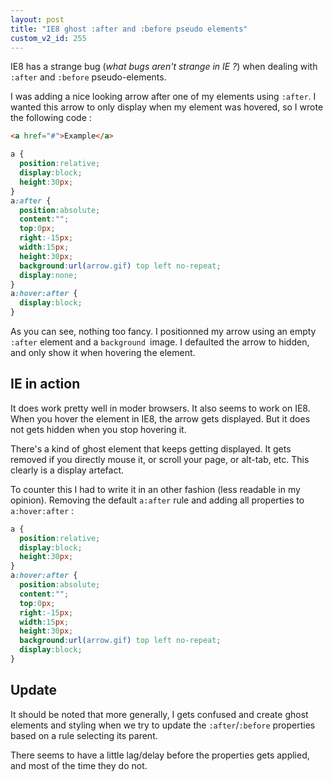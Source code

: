 ```yaml
---
layout: post
title: "IE8 ghost :after and :before pseudo elements"
custom_v2_id: 255
---
```


IE8 has a strange bug (_what bugs aren't strange in IE ?_) when dealing with
`:after` and `:before` pseudo-elements.

I was adding a nice looking arrow after one of my elements using `:after`. I
wanted this arrow to only display when my element was hovered, so I wrote the
following code :


```html
<a href="#">Example</a>
```

```css
a {
  position:relative;
  display:block;
  height:30px;
}
a:after {
  position:absolute;
  content:"";
  top:0px;
  right:-15px;
  width:15px;
  height:30px;
  background:url(arrow.gif) top left no-repeat;
  display:none;
}
a:hover:after {
  display:block;
}
```

As you can see, nothing too fancy. I positionned my arrow using an empty
`:after` element and a `background `image. I defaulted the arrow to hidden,
and only show it when hovering the element.

## IE in action

It does work pretty well in moder browsers. It also seems to work on IE8. When
you hover the element in IE8, the arrow gets displayed. But it does not gets
hidden when you stop hovering it.

There's a kind of ghost element that keeps getting displayed. It gets removed
if you directly mouse it, or scroll your page, or alt-tab, etc. This clearly
is a display artefact.

To counter this I had to write it in an other fashion (less readable in my
opinion). Removing the default `a:after` rule and adding all properties to
`a:hover:after` :


```css
a {
  position:relative;
  display:block;
  height:30px;
}
a:hover:after {
  position:absolute;
  content:"";
  top:0px;
  right:-15px;
  width:15px;
  height:30px;
  background:url(arrow.gif) top left no-repeat;
  display:block;
}
```

## Update

It should be noted that more generally, I gets confused and create ghost
elements and styling when we try to update the `:after`/`:before` properties
based on a rule selecting its parent.

There seems to have a little lag/delay before the properties gets applied, and
most of the time they do not.

